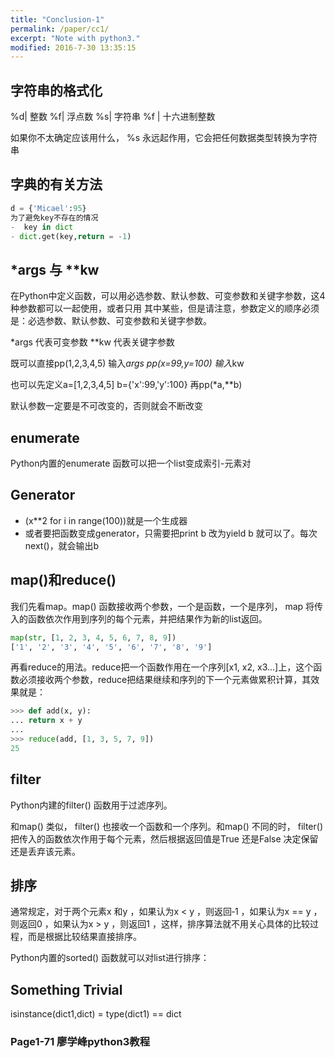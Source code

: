 ```yaml
---
title: "Conclusion-1"
permalink: /paper/cc1/
excerpt: "Note with python3."
modified: 2016-7-30 13:35:15
---
```


## 字符串的格式化
%d| 整数 
%f| 浮点数
%s| 字符串
%f | 十六进制整数

如果你不太确定应该用什么， %s 永远起作用，它会把任何数据类型转换为字符串

## 字典的有关方法

```python
d = {'Micael':95}
为了避免key不存在的情况
-  key in dict
- dict.get(key,return = -1)
```

## *args 与 **kw
在Python中定义函数，可以用必选参数、默认参数、可变参数和关键字参数，这4种参数都可以一起使用，或者只用
其中某些，但是请注意，参数定义的顺序必须是：必选参数、默认参数、可变参数和关键字参数。

*args 代表可变参数   **kw 代表关键字参数

既可以直接pp(1,2,3,4,5) 输入*args
pp(x=99,y=100) 输入*kw

也可以先定义a=[1,2,3,4,5] b={'x':99,'y':100} 再pp(*a,**b)

默认参数一定要是不可改变的，否则就会不断改变
## enumerate
Python内置的enumerate 函数可以把一个list变成索引-元素对

## Generator
- (x**2 for i in range(100))就是一个生成器
- 或者要把函数变成generator，只需要把print b 改为yield b 就可以了。每次next()，就会输出b

## map()和reduce()
我们先看map。map() 函数接收两个参数，一个是函数，一个是序列， map 将传入的函数依次作用到序列的每个元素，并把结果作为新的list返回。

```python
map(str, [1, 2, 3, 4, 5, 6, 7, 8, 9])
['1', '2', '3', '4', '5', '6', '7', '8', '9']
```

再看reduce的用法。reduce把一个函数作用在一个序列[x1, x2, x3...]上，这个函数必须接收两个参数，reduce把结果继续和序列的下一个元素做累积计算，其效果就是：

```python
>>> def add(x, y):
... return x + y
...
>>> reduce(add, [1, 3, 5, 7, 9])
25
```

## filter
Python内建的filter() 函数用于过滤序列。

和map() 类似， filter() 也接收一个函数和一个序列。和map() 不同的时， filter() 把传入的函数依次作用于每个元素，然后根据返回值是True 还是False 决定保留还是丢弃该元素。

## 排序
通常规定，对于两个元素x 和y ，如果认为x < y ，则返回‐1 ，如果认为x == y ，则返回0 ，如果认为x > y ，则返回1 ，这样，排序算法就不用关心具体的比较过程，而是根据比较结果直接排序。

Python内置的sorted() 函数就可以对list进行排序：

## Something Trivial
isinstance(dict1,dict) = type(dict1) == dict

### Page1-71 廖学峰python3教程